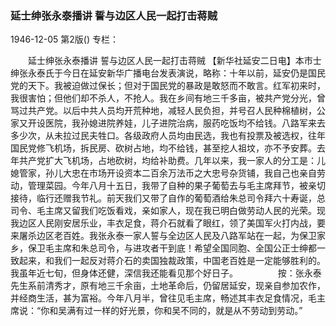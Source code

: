 ### 延士绅张永泰播讲  誓与边区人民一起打击蒋贼

1946-12-05
第2版()
专栏：

　　延士绅张永泰播讲
    誓与边区人民一起打击蒋贼
    【新华社延安二日电】本市士绅张永泰氏于今日在延安新华广播电台发表演说，略称：十年以前，延安仍是国民党的天下。我被迫做过保长；但对于国民党的暴政是敢怒而不敢言。红军初来时，我很害怕；但他们却不杀人，不抢人。我在乡间有地三千多亩，被共产党分光，曾骂过共产党。以后中共人员均开荒种地，减轻人民负担，并号召人民种棉植树，公家又开设医院，我孙媳进院养娃，儿子进院治病，服药吃饭均不给钱。八路军来去多少次，从未拉过民夫牲口。各级政府人员均由民选，我也有投票及被选权，往年国民党修飞机场，拆民房、砍树占地，均不给钱，甚至挖人祖坟，亦不予安葬。去年共产党扩大飞机场，占地砍树，均给补助费。几年以来，我一家人的分工是：儿媳管家，孙儿大忠在市场开设资本二百余万法币之大忠号杂货铺，我自己也亲自劳动，管理菜园。今年八月十五日，我带了自种的果子葡萄去与毛主席拜节，被亲切接待，临行还赠我节礼。前天我们又带了自作的葡萄酒给朱总司令拜六十寿诞，总司令、毛主席又留我们吃饭看戏，亲如家人，现在我已明白做劳动人民的光荣。现我边区人民刚安居乐业，丰衣足食，蒋介石就看了眼红，领了美国军火打内战，要来屠杀边区老百姓。我张永泰一家人誓与全边区人民及八路军站在一起，为保卫家乡，保卫毛主席和朱总司令，与进攻者干到底！希望全国同胞、全国公正士绅都一致起来，和我们一起反对蒋介石的卖国独裁政策，中国老百姓是一定能够胜利的。我虽年近七旬，但身体还健，深信我还能看见那个好日子。
　　　　
    按：张永泰先生系前清秀才，原有地三千余亩，土地革命后，仍留居延安，现亲自参加农作，并经商生活，甚为富裕。今年八月半，曾往见毛主席，畅述其丰衣足食情况，毛主席说：“你和吴满有过一样的好光景，你和吴不同的，就是从不劳动到劳动。”

